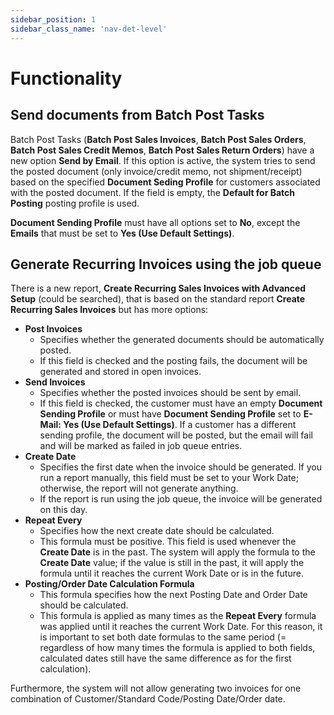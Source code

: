 ```yaml
---
sidebar_position: 1
sidebar_class_name: 'nav-det-level'
---
```


# Functionality

## Send documents from Batch Post Tasks

Batch Post Tasks (**Batch Post Sales Invoices**, **Batch Post Sales Orders**, **Batch Post Sales Credit Memos**, **Batch Post Sales Return Orders**) have a new option **Send by Email**. If this option is active, the system tries to send the posted document (only invoice/credit memo, not shipment/receipt) based on the specified **Document Seding Profile** for customers associated with the posted document. If the field is empty, the **Default for Batch Posting** posting profile is used.

**Document Sending Profile** must have all options set to **No**, except the **Emails** that must be set to **Yes (Use Default Settings)**.

## Generate Recurring Invoices using the job queue

There is a new report, **Create Recurring Sales Invoices with Advanced Setup** (could be searched), that is based on the standard report **Create Recurring Sales Invoices** but has more options:

- **Post Invoices**
  - Specifies whether the generated documents should be automatically posted.
  - If this field is checked and the posting fails, the document will be generated and stored in open invoices.
- **Send Invoices**
  - Specifies whether the posted invoices should be sent by email.
  - If this field is checked, the customer must have an empty **Document Sending Profile** or must have **Document Sending Profile** set to **E-Mail: Yes (Use Default Settings)**. If a customer has a different sending profile, the document will be posted, but the email will fail and will be marked as failed in job queue entries.
- **Create Date**
  - Specifies the first date when the invoice should be generated. If you run a report manually, this field must be set to your Work Date; otherwise, the report will not generate anything.
  - If the report is run using the job queue, the invoice will be generated on this day.
- **Repeat Every**
  - Specifies how the next create date should be calculated. 
  - This formula must be positive. This field is used whenever the **Create Date** is in the past. The system will apply the formula to the **Create Date** value; if the value is still in the past, it will apply the formula until it reaches the current Work Date or is in the future.
- **Posting/Order Date Calculation Formula**
  - This formula specifies how the next Posting Date and Order Date should be calculated.
  - This formula is applied as many times as the **Repeat Every** formula was applied until it reaches the current Work Date. For this reason, it is important to set both date formulas to the same period (= regardless of how many times the formula is applied to both fields, calculated dates still have the same difference as for the first calculation).

Furthermore, the system will not allow generating two invoices for one combination of Customer/Standard Code/Posting Date/Order date.
